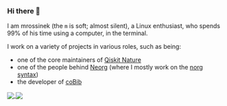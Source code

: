 ### Hi there 👋

I am mrossinek (the `m` is soft; almost silent), a Linux enthusiast,
who spends 99% of his time using a computer, in the terminal.

I work on a variety of projects in various roles, such as being:
- one of the core maintainers of [Qiskit Nature](https://github.com/Qiskit/qiskit-nature)
- one of the people behind [Neorg](https://github.com/nvim-neorg/neorg)
  (where I mostly work on the [norg syntax](https://github.com/nvim-neorg/tree-sitter-norg))
- the developer of [coBib](https://github.com/mrossinek/cobib)

<a href="https://github.com/mrossinek">
  <img align="center" src="https://github-readme-stats.vercel.app/api?username=mrossinek&show_icons=True&theme=dark&include_all_commits=True&count_private=True" />
</a>
<a href="https://github.com/mrossinek">
  <img align="center" src="https://github-readme-stats.vercel.app/api/top-langs/?username=mrossinek&theme=dark&langs_count=8&layout=compact" />
</a>


<!-- vim: set tw=100 :-->
